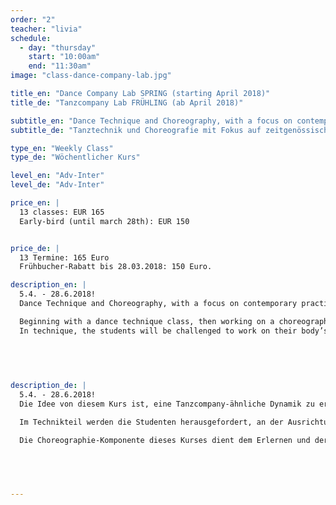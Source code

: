 ```yaml
---
order: "2"
teacher: "livia"
schedule:
  - day: "thursday"
    start: "10:00am"
    end: "11:30am"
image: "class-dance-company-lab.jpg"

title_en: "Dance Company Lab SPRING (starting April 2018)"
title_de: "Tanzcompany Lab FRÜHLING (ab April 2018)"

subtitle_en: "Dance Technique and Choreography, with a focus on contemporary practices and performance"
subtitle_de: "Tanztechnik und Choreografie mit Fokus auf zeitgenössischen Tanztechniken, Komposition und Performance"

type_en: "Weekly Class"
type_de: "Wöchentlicher Kurs"

level_en: "Adv-Inter"
level_de: "Adv-Inter"

price_en: |
  13 classes: EUR 165  
  Early-bird (until march 28th): EUR 150


price_de: |
  13 Termine: 165 Euro  
  Frühbucher-Rabatt bis 28.03.2018: 150 Euro.

description_en: |
  5.4. - 28.6.2018!  
  Dance Technique and Choreography, with a focus on contemporary practices and performance:

  Beginning with a dance technique class, then working on a choreographic creative process to finally show the results.  
  In technique, the students will be challenged to work on their body’s alignment and increase coordination and strength abilities, developing awareness and motion in multiple spatial planes. The choreography component of this course is about learning and developing movement with a range of choreographic approaches.
  

  

  
description_de: |
  5.4. - 28.6.2018!  
  Die Idee von diesem Kurs ist, eine Tanzcompany-ähnliche Dynamik zu erleben, beginnend mit einem Tanztechnik-Unterricht, an den ein choreografisch-kreativer Prozess anschließt.  

  Im Technikteil werden die Studenten herausgefordert, an der Ausrichtung ihres Körpers zu arbeiten und die Koordination, die Kraft und die Entwicklung von Bewusstsein und Bewegung auf mehreren räumlichen Ebenen zu erhöhen.

  Die Choreographie-Komponente dieses Kurses dient dem Erlernen und der Entwicklung von Bewegung mit Hilfe einer Vielfalt von Improvisation, Komposition und choreographischen Ansätzen.
    

  


---
```

